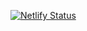 [![Netlify Status](https://api.netlify.com/api/v1/badges/f035f7eb-98f0-4a79-a395-fbacafafeed5/deploy-status)](https://app.netlify.com/sites/cordage-ui/deploys)

